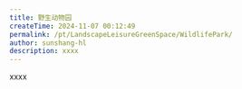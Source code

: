 ```yaml
---
title: 野生动物园
createTime: 2024-11-07 00:12:49
permalink: /pt/LandscapeLeisureGreenSpace/WildlifePark/
author: sunshang-hl
description: xxxx
---
```


xxxx